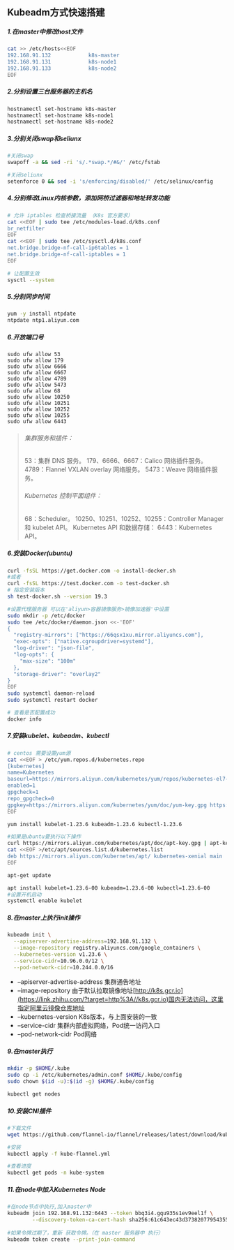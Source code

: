 ## Kubeadm方式快速搭建

##### 1.在master中修改host文件

```sh
cat >> /etc/hosts<<EOF
192.168.91.132            k8s-master
192.168.91.131            k8s-node1
192.168.91.133            k8s-node2
EOF
```

##### 2.分别设置三台服务器的主机名

```sh
hostnamectl set-hostname k8s-master
hostnamectl set-hostname k8s-node1
hostnamectl set-hostname k8s-node2
```

##### 3.分别关闭swap和seliunx

```sh
#关闭swap
swapoff -a && sed -ri 's/.*swap.*/#&/' /etc/fstab

#关闭seliunx
setenforce 0 && sed -i 's/enforcing/disabled/' /etc/selinux/config
```

##### 4.分别修改Linux内核参数，添加网桥过滤器和地址转发功能

```sh
# 允许 iptables 检查桥接流量 （K8s 官方要求）
cat <<EOF | sudo tee /etc/modules-load.d/k8s.conf
br_netfilter
EOF
cat <<EOF | sudo tee /etc/sysctl.d/k8s.conf
net.bridge.bridge-nf-call-ip6tables = 1
net.bridge.bridge-nf-call-iptables = 1
EOF

# 让配置生效
sysctl --system
```

##### 5.分别同步时间

```sh
yum -y install ntpdate
ntpdate ntp1.aliyun.com
```

##### 6.开放端口号

```
sudo ufw allow 53 
sudo ufw allow 179 
sudo ufw allow 6666 
sudo ufw allow 6667
sudo ufw allow 4789
sudo ufw allow 5473
sudo ufw allow 68
sudo ufw allow 10250
sudo ufw allow 10251
sudo ufw allow 10252
sudo ufw allow 10255
sudo ufw allow 6443
```



>###### 集群服务和插件：
>53：集群 DNS 服务。
>179、6666、6667：Calico 网络插件服务。
>4789：Flannel VXLAN overlay 网络服务。
>5473：Weave 网络插件服务。
>
>###### Kubernetes 控制平面组件：
>68：Scheduler。
>10250、10251、10252、10255：Controller Manager 和 kubelet API。
>Kubernetes API 和数据存储：
>6443：Kubernetes API。

##### 6.安装Docker(ubuntu)

```sh
curl -fsSL https://get.docker.com -o install-docker.sh
#或者
curl -fsSL https://test.docker.com -o test-docker.sh
# 指定安装版本
sh test-docker.sh --version 19.3

#设置代理服务器 可以在'aliyun>容器镜像服务>镜像加速器'中设置
sudo mkdir -p /etc/docker
sudo tee /etc/docker/daemon.json <<-'EOF'
{
  "registry-mirrors": ["https://66qsx1xu.mirror.aliyuncs.com"],
  "exec-opts": ["native.cgroupdriver=systemd"],
  "log-driver": "json-file",
  "log-opts": {
    "max-size": "100m"
  },
  "storage-driver": "overlay2"
}
EOF
sudo systemctl daemon-reload
sudo systemctl restart docker

# 查看是否配置成功
docker info
```

##### 7.安装kubelet、kubeadm、kubectl

```sh
# centos 需要设置yum源
cat <<EOF > /etc/yum.repos.d/kubernetes.repo
[kubernetes]
name=Kubernetes
baseurl=https://mirrors.aliyun.com/kubernetes/yum/repos/kubernetes-el7-x86_64/
enabled=1
gpgcheck=1
repo_gpgcheck=0
gpgkey=https://mirrors.aliyun.com/kubernetes/yum/doc/yum-key.gpg https://mirrors.aliyun.com/kubernetes/yum/doc/rpm-package-key.gpg
EOF

yum install kubelet-1.23.6 kubeadm-1.23.6 kubectl-1.23.6

#如果是ubuntu要执行以下操作
curl https://mirrors.aliyun.com/kubernetes/apt/doc/apt-key.gpg | apt-key add - 
cat <<EOF >/etc/apt/sources.list.d/kubernetes.list
deb https://mirrors.aliyun.com/kubernetes/apt/ kubernetes-xenial main
EOF

apt-get update

apt install kubelet=1.23.6-00 kubeadm=1.23.6-00 kubectl=1.23.6-00
#设置开机启动
systemctl enable kubelet
```

##### 8.在master上执行init操作

```sh
kubeadm init \
  --apiserver-advertise-address=192.168.91.132 \
  --image-repository registry.aliyuncs.com/google_containers \
  --kubernetes-version v1.23.6 \
  --service-cidr=10.96.0.0/12 \
  --pod-network-cidr=10.244.0.0/16 
```

- –apiserver-advertise-address 集群通告地址
- –image-repository 由于默认拉取镜像地址[http://k8s.gcr.io](https://link.zhihu.com/?target=http%3A//k8s.gcr.io)国内无法访问，这里指定阿里云镜像仓库地址
- –kubernetes-version K8s版本，与上面安装的一致
- –service-cidr 集群内部虚拟网络，Pod统一访问入口
- –pod-network-cidr Pod网络

##### 9.在master执行

```sh
mkdir -p $HOME/.kube
sudo cp -i /etc/kubernetes/admin.conf $HOME/.kube/config
sudo chown $(id -u):$(id -g) $HOME/.kube/config

kubectl get nodes
```

##### 10.安装CNI插件

```sh
#下载文件
wget https://github.com/flannel-io/flannel/releases/latest/download/kube-flannel.yml

#安装
kubectl apply -f kube-flannel.yml 

#查看进度
kubectl get pods -n kube-system
```

##### 11.在node中加入Kubernetes Node

```sh
#在node节点中执行,加入master中
kubeadm join 192.168.91.132:6443 --token bbq3i4.gqu935s1ev9eel1f \
        --discovery-token-ca-cert-hash sha256:61c643ec43d37382077954355bdb4aeb0aaf03648c8100e9649942b87679fc51
        
#如果令牌过期了，重新 获取令牌。（在 master 服务器中 执行）
kubeadm token create --print-join-command
```

